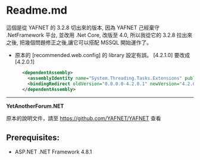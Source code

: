 # Readme.md

這個是從 YAFNET 的 3.2.8 切出來的版本, 因為 YAFNET 己經棄守 .NetFramework 平台, 並改用 .Net Core, 改版至 4.0,
所以我從它的 3.2.8 拉出來之後, 把幾個問題修正之後,讓它可以搭配 MSSQL 開始運作了。

* 原本的 [recommended.web.config] 的 library 設定有誤。 [4.2.1.0] 要改成 [4.2.0.1]

```xml
      <dependentAssembly>
        <assemblyIdentity name="System.Threading.Tasks.Extensions" publicKeyToken="cc7b13ffcd2ddd51"/>
        <bindingRedirect oldVersion="0.0.0.0-4.2.0.1" newVersion="4.2.0.1"/>
      </dependentAssembly>
```


---



**YetAnotherForum.NET** 

原本的說明文件，請至 https://github.com/YAFNET/YAFNET 查看


## Prerequisites:
* ASP.NET .NET Framework 4.8.1 


